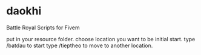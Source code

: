 # daokhi
Battle Royal Scripts for Fivem


put in your resource folder.
choose location you want to be initial start.
type /batdau to start
type /tieptheo to move to another location.
